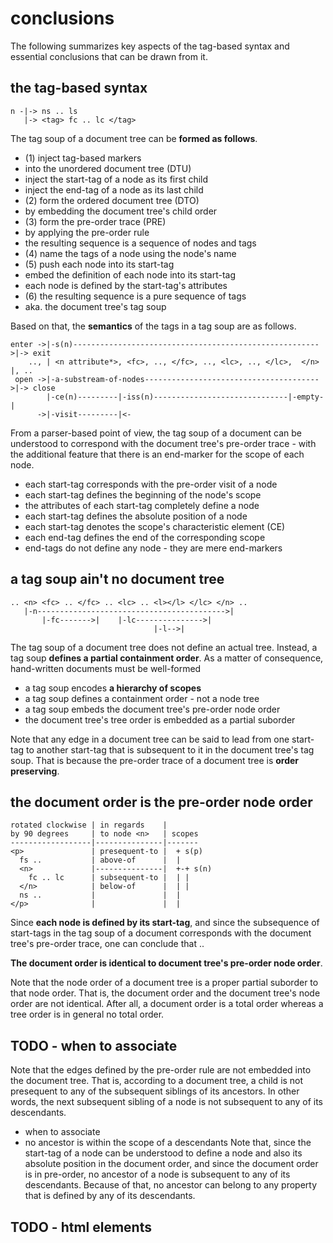 
<!-- ======================================================================= -->
# conclusions

The following summarizes key aspects of the tag-based syntax
and essential conclusions that can be drawn from it.

<!-- ======================================================================= -->
## the tag-based syntax

```
n -|-> ns .. ls
   |-> <tag> fc .. lc </tag>
```

The tag soup of a document tree can be **formed as follows**.

- (1) inject tag-based markers
- into the unordered document tree (DTU)
- inject the start-tag of a node as its first child
- inject the end-tag of a node as its last child
- (2) form the ordered document tree (DTO)
- by embedding the document tree's child order
- (3) form the pre-order trace (PRE)
- by applying the pre-order rule
- the resulting sequence is a sequence of nodes and tags
- (4) name the tags of a node using the node's name
- (5) push each node into its start-tag
- embed the definition of each node into its start-tag
- each node is defined by the start-tag's attributes
- (6) the resulting sequence is a pure sequence of tags
- aka. the document tree's tag soup

Based on that, the **semantics** of the tags in a tag soup are as follows.

```
enter ->|-s(n)------------------------------------------------------->|-> exit
    .., | <n attribute*>, <fc>, .., </fc>, .., <lc>, .., </lc>,  </n> |, ..
 open ->|-a-substream-of-nodes--------------------------------------->|-> close
        |-ce(n)---------|-iss(n)------------------------------|-empty-|
      ->|-visit---------|<-
```

From a parser-based point of view, the tag soup of a document can be understood
to correspond with the document tree's pre-order trace - with the additional
feature that there is an end-marker for the scope of each node.

- each start-tag corresponds with the pre-order visit of a node
- each start-tag defines the beginning of the node's scope
- the attributes of each start-tag completely define a node
- each start-tag defines the absolute position of a node
- each start-tag denotes the scope's characteristic element (CE)
- each end-tag defines the end of the corresponding scope
- end-tags do not define any node - they are mere end-markers

<!-- ======================================================================= -->
## a tag soup ain't no document tree

```
.. <n> <fc> .. </fc> .. <lc> .. <l></l> </lc> </n> ..
   |-n------------------------------------------>|
       |-fc------->|    |-lc--------------->|
                                |-l-->|
```

The tag soup of a document tree does not define an actual tree. Instead, a
tag soup **defines a partial containment order**. As a matter of consequence,
hand-written documents must be well-formed

- a tag soup encodes **a hierarchy of scopes**
- a tag soup defines a containment order - not a node tree
- a tag soup embeds the document tree's pre-order node order
- the document tree's tree order is embedded as a partial suborder

Note that any edge in a document tree can be said to lead from one start-tag
to another start-tag that is subsequent to it in the document tree's tag soup.
That is because the pre-order trace of a document tree is **order preserving**.

<!-- ======================================================================= -->
## the document order is the pre-order node order

```
rotated clockwise | in regards    |
by 90 degrees     | to node <n>   | scopes
------------------|---------------|-------
<p>               | presequent-to |  + s(p)
  fs ..           | above-of      |  |
  <n>             |---------------|  +-+ s(n)
    fc .. lc      | subsequent-to |  | |
  </n>            | below-of      |  | |
  ns ..           |               |  |
</p>              |               |  |
```

Since **each node is defined by its start-tag**, and since the subsequence of
start-tags in the tag soup of a document corresponds with the document tree's
pre-order trace, one can conclude that ..

**The document order is identical to document tree's pre-order node order**.

Note that the node order of a document tree is a proper partial suborder to
that node order. That is, the document order and the document tree's node
order are not identical. After all, a document order is a total order whereas
a tree order is in general no total order.

<!-- ======================================================================= -->
## TODO - when to associate

Note that the edges defined by the pre-order rule are not embedded into the
document tree. That is, according to a document tree, a child is not presequent
to any of the subsequent siblings of its ancestors. In other words, the next
subsequent sibling of a node is not subsequent to any of its descendants.

- when to associate
- no ancestor is within the scope of a descendants
Note that, since the start-tag of a node can be understood to define a node
and also its absolute position in the document order, and since the document
order is in pre-order, no ancestor of a node is subsequent to any of its
descendants. Because of that, no ancestor can belong to any property that is
defined by any of its descendants.

<!-- ======================================================================= -->
## TODO - html elements
